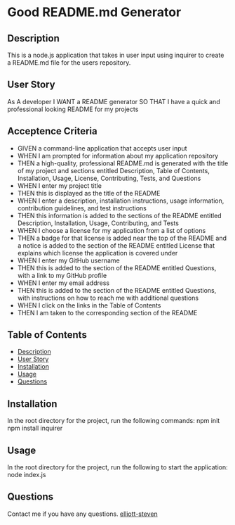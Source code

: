 # Good README.md Generator

## Description

This is a node.js application that takes in user input using inquirer to create a README.md file for the users repository. 

## User Story

As A developer
I WANT a README generator
SO THAT I have a quick and professional looking README for my projects

## Acceptence Criteria

- GIVEN a command-line application that accepts user input
- WHEN I am prompted for information about my application repository
- THEN a high-quality, professional README.md is generated with the title of my project and sections entitled Description, Table of Contents, Installation, Usage, License, Contributing, Tests, and Questions
- WHEN I enter my project title
- THEN this is displayed as the title of the README
- WHEN I enter a description, installation instructions, usage information, contribution guidelines, and test instructions
- THEN this information is added to the sections of the README entitled Description, Installation, Usage, Contributing, and Tests
- WHEN I choose a license for my application from a list of options
- THEN a badge for that license is added near the top of the README and a notice is added to the section of the README entitled License that explains which license the application is covered under
- WHEN I enter my GitHub username
- THEN this is added to the section of the README entitled Questions, with a link to my GitHub profile
- WHEN I enter my email address
- THEN this is added to the section of the README entitled Questions, with instructions on how to reach me with additional questions
- WHEN I click on the links in the Table of Contents
- THEN I am taken to the corresponding section of the README

## Table of Contents

 - [Description](#description)
 - [User Story](#userstory)
 - [Installation](#installation)
 - [Usage](#usage)
 - [Questions](#questions)

 ## Installation

 In the root directory for the project, run the following commands:
 npm init
 npm install inquirer

 ## Usage

 In the root directory for the project, run the following to start the application:
 node index.js

 ## Questions

 Contact me if you have any questions. [elliott-steven](https://www.github.com/elliott-steven)

 